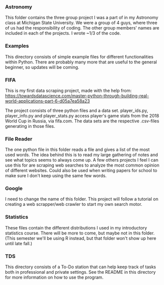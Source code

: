### Astronomy

This folder contains the three group project I was a part of in my Astronomy class at Michigan State University. We were a group of 4 guys, where three of us had the responsibility of coding. The other group members' names are included in each of the projects. I wrote ~1/3 of the code.


### Examples

This directory consists of simple example files for different functionalities within Python. There are probably many more that
are useful to the general beginner, so updates will be coming.


### FIFA
This is my first data scraping project, made with the help from:
https://towardsdatascience.com/master-python-through-building-real-world-applications-part-6-d05a7ea58a23

The project consists of three python files and a data set. player_ids.py, player_info.py and player_stats.py access player's
game stats from the 2018 World Cup in Russia, via fifa.com. The data sets are the respective .csv-files generating in those
files.


### File Reader

The one python file in this folder reads a file and gives a list of the most used words. The idea behind this is to read my large gathering of notes and see what topics seems to always come up. A few others projects I feel I can use this for are scraping web searches to analyze the most common opinion of different websites. Could also be used when writing papers for school to make sure I don't keep using the same few words.


### Google

I need to change the name of this folder. This project will follow a tutorial on creating a web scrapper/web crawler to start my own search motor.


### Statistics

These files contain the different distributions I used in my introductory statistics course. There will be more to come, but maybe not in this folder. (This semester we'll be using R instead, but that folder won't show up here until late fall.)

### TDS

This directory consists of a To-Do station that can help keep track of tasks both in professional and private settings. See the
README in this directory for more information on how to use the program.
